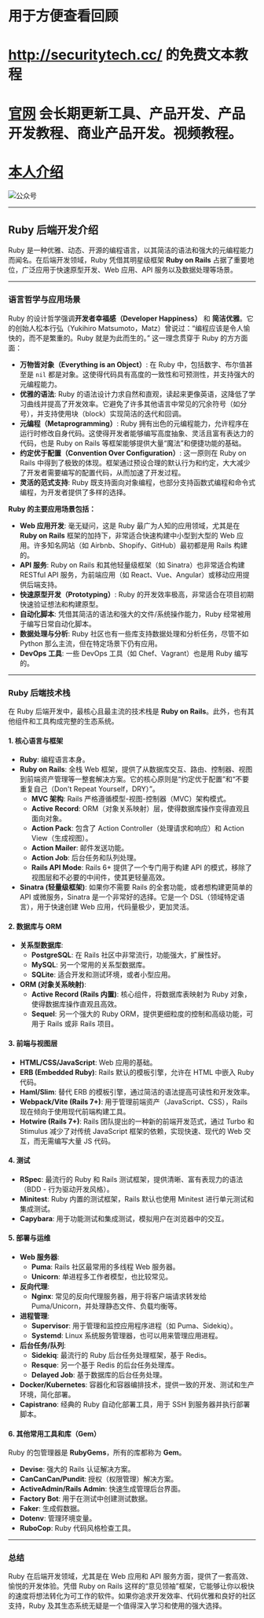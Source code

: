  
# 用于方便查看回顾
# http://securitytech.cc/ 的免费文本教程

# [官网](securitytech.cc) 会长期更新工具、产品开发、产品开发教程、商业产品开发。视频教程。

# [本人介绍](http://securitytech.cc/about)

![公众号](https://github.com/haidragon/haidragon/blob/main/gzh.png)


---

## Ruby 后端开发介绍

Ruby 是一种优雅、动态、开源的编程语言，以其简洁的语法和强大的元编程能力而闻名。在后端开发领域，Ruby 凭借其明星级框架 **Ruby on Rails** 占据了重要地位，广泛应用于快速原型开发、Web 应用、API 服务以及数据处理等场景。

---

### 语言哲学与应用场景

Ruby 的设计哲学强调**开发者幸福感（Developer Happiness）** 和 **简洁优雅**。它的创始人松本行弘（Yukihiro Matsumoto，Matz）曾说过：“编程应该是令人愉快的，而不是繁重的。Ruby 就是为此而生的。” 这一理念贯穿于 Ruby 的方方面面：

* **万物皆对象（Everything is an Object）**: 在 Ruby 中，包括数字、布尔值甚至是 `nil` 都是对象。这使得代码具有高度的一致性和可预测性，并支持强大的元编程能力。
* **优雅的语法**: Ruby 的语法设计力求自然和直观，读起来更像英语，这降低了学习曲线并提高了开发效率。它避免了许多其他语言中常见的冗余符号（如分号），并支持使用块（block）实现简洁的迭代和回调。
* **元编程（Metaprogramming）**: Ruby 拥有出色的元编程能力，允许程序在运行时修改自身代码。这使得开发者能够编写高度抽象、灵活且富有表达力的代码，也是 Ruby on Rails 等框架能够提供大量“魔法”和便捷功能的基础。
* **约定优于配置（Convention Over Configuration）**: 这一原则在 Ruby on Rails 中得到了极致的体现。框架通过预设合理的默认行为和约定，大大减少了开发者需要编写的配置代码，从而加速了开发过程。
* **灵活的范式支持**: Ruby 既支持面向对象编程，也部分支持函数式编程和命令式编程，为开发者提供了多样的选择。

**Ruby 的主要应用场景包括：**

* **Web 应用开发**: 毫无疑问，这是 Ruby 最广为人知的应用领域，尤其是在 **Ruby on Rails** 框架的加持下，非常适合快速构建中小型到大型的 Web 应用。许多知名网站（如 Airbnb、Shopify、GitHub）最初都是用 Rails 构建的。
* **API 服务**: Ruby on Rails 和其他轻量级框架（如 Sinatra）也非常适合构建 RESTful API 服务，为前端应用（如 React、Vue、Angular）或移动应用提供后端支持。
* **快速原型开发（Prototyping）**: Ruby 的开发效率极高，非常适合在项目初期快速验证想法和构建原型。
* **自动化脚本**: 凭借其简洁的语法和强大的文件/系统操作能力，Ruby 经常被用于编写日常自动化脚本。
* **数据处理与分析**: Ruby 社区也有一些库支持数据处理和分析任务，尽管不如 Python 那么主流，但在特定场景下仍有应用。
* **DevOps 工具**: 一些 DevOps 工具（如 Chef、Vagrant）也是用 Ruby 编写的。

---

### Ruby 后端技术栈

在 Ruby 后端开发中，最核心且最主流的技术栈是 **Ruby on Rails**。此外，也有其他组件和工具构成完整的生态系统。

#### 1. 核心语言与框架

* **Ruby**: 编程语言本身。
* **Ruby on Rails**: 全栈 Web 框架，提供了从数据库交互、路由、控制器、视图到前端资产管理等一整套解决方案。它的核心原则是“约定优于配置”和“不要重复自己（Don't Repeat Yourself，DRY）”。
    * **MVC 架构**: Rails 严格遵循模型-视图-控制器（MVC）架构模式。
    * **Active Record**: ORM（对象关系映射）层，使得数据库操作变得直观且面向对象。
    * **Action Pack**: 包含了 Action Controller（处理请求和响应）和 Action View（生成视图）。
    * **Action Mailer**: 邮件发送功能。
    * **Action Job**: 后台任务和队列处理。
    * **Rails API Mode**: Rails 6+ 提供了一个专门用于构建 API 的模式，移除了视图层和不必要的中间件，使其更轻量高效。
* **Sinatra (轻量级框架)**: 如果你不需要 Rails 的全套功能，或者想构建更简单的 API 或微服务，Sinatra 是一个非常好的选择。它是一个 DSL（领域特定语言），用于快速创建 Web 应用，代码量极少，更加灵活。

#### 2. 数据库与 ORM

* **关系型数据库**:
    * **PostgreSQL**: 在 Rails 社区中非常流行，功能强大，扩展性好。
    * **MySQL**: 另一个常用的关系型数据库。
    * **SQLite**: 适合开发和测试环境，或者小型应用。
* **ORM (对象关系映射)**:
    * **Active Record (Rails 内置)**: 核心组件，将数据库表映射为 Ruby 对象，使得数据库操作直观且高效。
    * **Sequel**: 另一个强大的 Ruby ORM，提供更细粒度的控制和高级功能，可用于 Rails 或非 Rails 项目。

#### 3. 前端与视图层

* **HTML/CSS/JavaScript**: Web 应用的基础。
* **ERB (Embedded Ruby)**: Rails 默认的模板引擎，允许在 HTML 中嵌入 Ruby 代码。
* **Haml/Slim**: 替代 ERB 的模板引擎，通过简洁的语法提高可读性和开发效率。
* **Webpack/Vite (Rails 7+)**: 用于管理前端资产（JavaScript、CSS），Rails 现在倾向于使用现代前端构建工具。
* **Hotwire (Rails 7+)**: Rails 团队提出的一种新的前端开发范式，通过 Turbo 和 Stimulus 减少了对传统 JavaScript 框架的依赖，实现快速、现代的 Web 交互，而无需编写大量 JS 代码。

#### 4. 测试

* **RSpec**: 最流行的 Ruby 和 Rails 测试框架，提供清晰、富有表现力的语法（BDD - 行为驱动开发风格）。
* **Minitest**: Ruby 内置的测试框架，Rails 默认也使用 Minitest 进行单元测试和集成测试。
* **Capybara**: 用于功能测试和集成测试，模拟用户在浏览器中的交互。

#### 5. 部署与运维

* **Web 服务器**:
    * **Puma**: Rails 社区最常用的多线程 Web 服务器。
    * **Unicorn**: 单进程多工作者模型，也比较常见。
* **反向代理**:
    * **Nginx**: 常见的反向代理服务器，用于将客户端请求转发给 Puma/Unicorn，并处理静态文件、负载均衡等。
* **进程管理**:
    * **Supervisor**: 用于管理和监控应用程序进程（如 Puma、Sidekiq）。
    * **Systemd**: Linux 系统服务管理器，也可以用来管理应用进程。
* **后台任务/队列**:
    * **Sidekiq**: 最流行的 Ruby 后台任务处理框架，基于 Redis。
    * **Resque**: 另一个基于 Redis 的后台任务处理库。
    * **Delayed Job**: 基于数据库的后台任务处理。
* **Docker/Kubernetes**: 容器化和容器编排技术，提供一致的开发、测试和生产环境，简化部署。
* **Capistrano**: 经典的 Ruby 自动化部署工具，用于 SSH 到服务器并执行部署脚本。

#### 6. 其他常用工具和库（Gem）

Ruby 的包管理器是 **RubyGems**，所有的库都称为 **Gem**。

* **Devise**: 强大的 Rails 认证解决方案。
* **CanCanCan/Pundit**: 授权（权限管理）解决方案。
* **ActiveAdmin/Rails Admin**: 快速生成管理后台界面。
* **Factory Bot**: 用于在测试中创建测试数据。
* **Faker**: 生成假数据。
* **Dotenv**: 管理环境变量。
* **RuboCop**: Ruby 代码风格检查工具。

---

### 总结

Ruby 在后端开发领域，尤其是在 Web 应用和 API 服务方面，提供了一套高效、愉悦的开发体验。凭借 Ruby on Rails 这样的“意见领袖”框架，它能够让你以极快的速度将想法转化为可工作的软件。如果你追求开发效率、代码优雅和良好的社区支持，Ruby 及其生态系统无疑是一个值得深入学习和使用的强大选择。